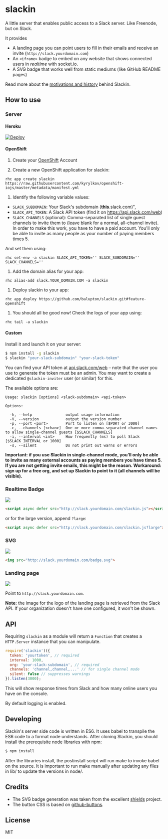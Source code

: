 
# slackin

A little server that enables public access
to a Slack server. Like Freenode, but on Slack.

It provides

- A landing page you can point users to fill in their
  emails and receive an invite (`http://slack.yourdomain.com`)
- An `<iframe>` badge to embed on any website
  that shows connected users in *realtime* with socket.io.
- A SVG badge that works well from static mediums
  (like GitHub README pages)

Read more about the [motivations and history](http://rauchg.com/slackin) behind Slackin.

## How to use

### Server


#### Heroku

[![Deploy](https://www.herokucdn.com/deploy/button.svg)](https://heroku.com/deploy?template=https://github.com/rauchg/slackin/tree/0.5.1)

#### OpenShift

1. Create your [OpenShift](https://openshift.redhat.com) Account

1. Create a new OpenShift application for slackin:

  ``` shell
  rhc app create slackin https://raw.githubusercontent.com/kyrylkov/openshift-iojs/master/metadata/manifest.yml
  ```

1. Identify the following variable values:

  - `SLACK_SUBDOMAIN`: Your Slack's subdomain (**this**.slack.com)",
  - `SLACK_API_TOKEN`: A Slack API token (find it on https://api.slack.com/web)
  - `SLACK_CHANNELS` (optional): Comma-separated list of single guest channels to invite them to (leave blank for a normal, all-channel invite). In order to make this work, you have to have a paid account. You'll only be able to invite as many people as your number of paying members times 5.
  
  And set them using:

  ``` shell
  rhc set-env -a slackin SLACK_API_TOKEN='' SLACK_SUBDOMAIN='' SLACK_CHANNELS=''
  ```

1. Add the domain alias for your app:

  ``` shell
  rhc alias-add slack.YOUR_DOMAIN.COM -a slackin
  ```

1. Deploy slackin to your app:
  
  ``` shell
  rhc app deploy https://github.com/balupton/slackin.git#feature-openshift
  ```

1. You should all be good now! Check the logs of your app using:
  
  ``` shell
  rhc tail -a slackin
  ```


#### Custom


Install it and launch it on your server:

```bash
$ npm install -g slackin
$ slackin "your-slack-subdomain" "your-slack-token"
```

You can find your API token at [api.slack.com/web](https://api.slack.com/web) – note that the user you use to generate the token must be an admin. You may want to create a dedicated `@slackin-inviter` user (or similar) for this.

The available options are:

```
Usage: slackin [options] <slack-subdomain> <api-token>

Options:

  -h, --help               output usage information
  -V, --version            output the version number
  -p, --port <port>        Port to listen on [$PORT or 3000]
  -c, --channels [<chan>]  One or more comma-separated channel names to allow single-channel guests [$SLACK_CHANNELS]
  -i, --interval <int>     How frequently (ms) to poll Slack [$SLACK_INTERVAL or 1000]
  -s, --silent             Do not print out warns or errors
```

**Important: if you use Slackin in single-channel mode, you'll only be
able to invite as many external accounts as paying members you have
times 5. If you are not getting invite emails, this might be the reason.
Workaround: sign up for a free org, and set up Slackin to point to it
(all channels will be visible).**

### Realtime Badge

[![](https://cldup.com/IaiPnDEAA6.gif)](http://slack.socket.io)

```html
<script async defer src="http://slack.yourdomain.com/slackin.js"></script>
```

or for the large version, append `?large`:

```html
<script async defer src="http://slack.yourdomain.com/slackin.js?large"></script>
```

### SVG

[![](https://cldup.com/jWUT4QFLnq.png)](http://slack.socket.io)

```html
<img src="http://slack.yourdomain.com/badge.svg">
```

### Landing page

[![](https://cldup.com/WIbawiqp0Q.png)](http://slack.socket.io)

Point to `http://slack.yourdomain.com`.

**Note:** the image for the logo of the landing page
is retrieved from the Slack API. If your organization
doesn't have one configured, it won't be shown.

## API

Requiring `slackin` as a module will return
a `Function` that creates a `HTTP.Server` instance
that you can manipulate.

```js
require('slackin')({
  token: 'yourtoken', // required
  interval: 1000,
  org: 'your-slack-subdomain', // required
  channels: 'channel,channel,...' // for single channel mode
  silent: false // suppresses warnings
}).listen(3000);
```

This will show response times from Slack and how many
online users you have on the console.

By default logging is enabled.

## Developing

Slackin's server side code is written in ES6. It uses babel to transpile the 
ES6 code to a format node understands. After cloning Slackin, you should 
install the prerequisite node libraries with npm:

```bash
$ npm install
```

After the libraries install, the postinstall script will run make to invoke
babel on the source. It is important to run make manually after updating any 
files in lib/ to update the versions in node/.

## Credits

- The SVG badge generation was taken from the
excellent [shields](https://github.com/badges/shields) project.
- The button CSS is based on
[github-buttons](https://github.com/mdo/github-buttons).

## License

MIT
